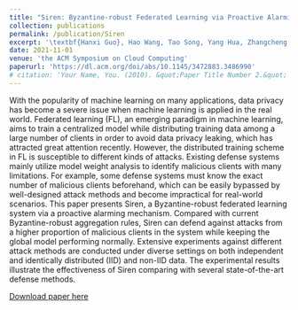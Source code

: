 ```yaml
---
title: "Siren: Byzantine-robust Federated Learning via Proactive Alarming"
collection: publications
permalink: /publication/Siren
excerpt: '\textbf{Hanxi Guo}, Hao Wang, Tao Song, Yang Hua, Zhangcheng Lv, Xiulang Jin, Zhengui Xue, Ruhui Ma, and Haibing Guan. "Siren: Byzantine-robust Federated Learning via Proactive Alarming." In Proceedings of the ACM Symposium on Cloud Computing. 2021.'
date: 2021-11-01
venue: 'the ACM Symposium on Cloud Computing'
paperurl: 'https://dl.acm.org/doi/abs/10.1145/3472883.3486990'
# citation: 'Your Name, You. (2010). &quot;Paper Title Number 2.&quot; <i>Journal 1</i>. 1(2).'
---
```


With the popularity of machine learning on many applications, data privacy has become a severe issue when machine learning is applied in the real world. Federated learning (FL), an emerging paradigm in machine learning, aims to train a centralized model while distributing training data among a large number of clients in order to avoid data privacy leaking, which has attracted great attention recently. However, the distributed training scheme in FL is susceptible to different kinds of attacks. Existing defense systems mainly utilize model weight analysis to identify malicious clients with many limitations. For example, some defense systems must know the exact number of malicious clients beforehand, which can be easily bypassed by well-designed attack methods and become impractical for real-world scenarios. This paper presents Siren, a Byzantine-robust federated learning system via a proactive alarming mechanism. Compared with current Byzantine-robust aggregation rules, Siren can defend against attacks from a higher proportion of malicious clients in the system while keeping the global model performing normally. Extensive experiments against different attack methods are conducted under diverse settings on both independent and identically distributed (IID) and non-IID data. The experimental results illustrate the effectiveness of Siren comparing with several state-of-the-art defense methods.

[Download paper here](https://dl.acm.org/doi/pdf/10.1145/3472883.3486990?casa_token=nXd8gc3VjSMAAAAA:mEcPNuaLTiiLponIsuK7P3JCDxKgt1cb_tZlAati74SWcmyvJGZmvVzBZvVchAk6g-j_XSeFn9KxxQ)

<!-- Recommended citation:
'''
@inproceedings{guo2021siren,
  title={Siren: Byzantine-robust Federated Learning via Proactive Alarming},
  author={Guo, Hanxi and Wang, Hao and Song, Tao and Hua, Yang and Lv, Zhangcheng and Jin, Xiulang and Xue, Zhengui and Ma, Ruhui and Guan, Haibing},
  booktitle={Proceedings of the ACM Symposium on Cloud Computing},
  pages={47--60},
  year={2021}
}
''' -->